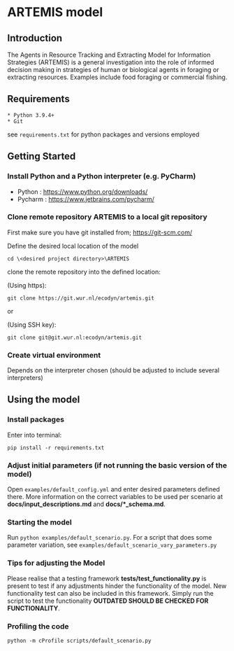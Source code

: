 # ARTEMIS model

## Introduction
The Agents in Resource Tracking and Extracting Model for Information Strategies (ARTEMIS) 
is a general investigation into the role of informed decision making 
in strategies of human or biological agents in foraging or extracting resources. 
Examples include food foraging or commercial fishing.

## Requirements
	* Python 3.9.4+
	* Git

see `requirements.txt` for python packages and versions employed


## Getting Started

### Install Python and a Python interpreter (e.g. PyCharm)
* Python : https://www.python.org/downloads/
* Pycharm : https://www.jetbrains.com/pycharm/


### Clone remote repository ARTEMIS to a local git repository
First make sure you have git installed from; https://git-scm.com/

Define the desired local location of the model

```
cd \<desired project directory>\ARTEMIS
```

clone the remote repository into the defined location:

(Using https):

```
git clone https://git.wur.nl/ecodyn/artemis.git
```

or

(Using SSH key):

```
git clone git@git.wur.nl:ecodyn/artemis.git
```

### Create virtual environment
Depends on the interpreter chosen (should be adjusted to include several interpreters)


## Using the model

### Install packages

Enter into terminal:

```
pip install -r requirements.txt 
```

### Adjust initial parameters (if not running the basic version of the model)
Open `examples/default_config.yml` and enter desired parameters defined there.
More information on the correct variables to be used per scenario at **docs/input_descriptions.md** and  **docs/*_schema.md**.

### Starting the model
Run `python examples/default_scenario.py`. 
For a script that does some parameter variation, see `examples/default_scenario_vary_parameters.py`

### Tips for adjusting the Model
Please realise that a testing framework **tests/test_functionality.py** is present to test if any adjustments hinder 
the functionality of the model. New functionality test can also be included in this framework. Simply run the script 
to test the functionality **OUTDATED SHOULD BE CHECKED FOR FUNCTIONALITY**.

### Profiling the code

`python -m cProfile scripts/default_scenario.py`
